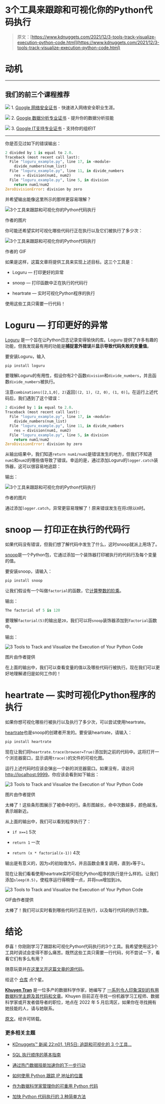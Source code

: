 # 3个工具来跟踪和可视化你的Python代码执行

> 原文：[https://www.kdnuggets.com/2021/12/3-tools-track-visualize-execution-python-code.html](https://www.kdnuggets.com/2021/12/3-tools-track-visualize-execution-python-code.html)

# 动机

* * *

## 我们的前三个课程推荐

![](../Images/0244c01ba9267c002ef39d4907e0b8fb.png) 1\. [Google 网络安全证书](https://www.kdnuggets.com/google-cybersecurity) - 快速进入网络安全职业生涯。

![](../Images/e225c49c3c91745821c8c0368bf04711.png) 2\. [Google 数据分析专业证书](https://www.kdnuggets.com/google-data-analytics) - 提升你的数据分析技能

![](../Images/0244c01ba9267c002ef39d4907e0b8fb.png) 3\. [Google IT支持专业证书](https://www.kdnuggets.com/google-itsupport) - 支持你的组织IT

* * *

你是否见过如下的错误输出：

```py
2 divided by 1 is equal to 2.0.
Traceback (most recent call last):
  File "loguru_example.py", line 17, in <module>
    divide_numbers(num_list)
  File "loguru_example.py", line 11, in divide_numbers
    res = division(num1, num2)
  File "loguru_example.py", line 5, in division
    return num1/num2
ZeroDivisionError: division by zero
```

并希望输出能像这里所示的那样更容易理解？

![3个工具来跟踪和可视化你的Python代码执行](../Images/962accaf97a22ca097cf2d14df1e8603.png)

作者的图片

你可能还希望实时可视化哪些代码行正在执行以及它们被执行了多少次：

![3个工具来跟踪和可视化你的Python代码执行](../Images/25971c2f33939d70ea82d74d5f274160.png)

作者的 GIF

如果是这样，这篇文章将提供工具来实现上述目标。这三个工具是：

+   Loguru — 打印更好的异常

+   snoop — 打印函数中正在执行的代码行

+   heartrate — 实时可视化Python程序的执行

使用这些工具只需要一行代码！

# Loguru — 打印更好的异常

[Loguru](https://github.com/Delgan/loguru) 是一个旨在让Python日志记录变得愉快的库。Loguru 提供了许多有趣的功能，但我发现最有用的功能是**捕捉意外错误**并**显示导致代码失败的变量值**。

要安装Loguru，输入

```py
pip install loguru
```

要理解Loguru的有用性，假设你有2个函数`division`和`divide_numbers`，并且函数`divide_numbers`被执行。

注意`combinations([2,1,0], 2)`返回`[(2, 1), (2, 0), (1, 0)]`。在运行上述代码后，我们遇到了这个错误：

```py
2 divided by 1 is equal to 2.0.
Traceback (most recent call last):
  File "loguru_example.py", line 17, in <module>
    divide_numbers(num_list)
  File "loguru_example.py", line 11, in divide_numbers
    res = division(num1, num2)
  File "loguru_example.py", line 5, in division
    return num1/num2
ZeroDivisionError: division by zero
```

从输出结果中，我们知道`return num1/num2`是错误发生的地方，但我们不知道`num1`和`num2`的哪些值导致了错误。幸运的是，通过添加Loguru的`logger.catch`装饰器，这可以很容易地追踪：

输出：

![3个工具来跟踪和可视化你的Python代码执行](../Images/ce4f69f8803361d1611d2677959da0ca.png)

作者的图片

通过添加`logger.catch`，异常更容易理解了！原来错误发生在将`2`除以`0`时。

# snoop — 打印正在执行的代码行

如果代码没有错误，但我们想了解代码中发生了什么，这时snoop就派上用场了。

[snoop](https://github.com/alexmojaki/snoop)是一个Python包，它通过添加一个装饰器打印被执行的代码行及每个变量的值。

要安装snoop，请输入：

```py
pip install snoop
```

让我们假设有一个叫做`factorial`的函数，它[计算整数的阶乘](https://www.programiz.com/python-programming/recursion)。

输出：

```py
The factorial of 5 is 120
```

要理解`factorial(5)`的输出是`20`，我们可以将`snoop`装饰器添加到`factorial`函数中。

输出：

![3 Tools to Track and Visualize the Execution of Your Python Code](../Images/c35264b221cf1e5eaf66c3a639bf5ca0.png)

图片由作者提供

在上面的输出中，我们可以查看变量的值以及哪些代码行被执行。现在我们可以更好地理解递归是如何工作的！

# heartrate — 实时可视化Python程序的执行

如果你想可视化哪些行被执行以及执行了多少次，可以尝试使用heartrate。

[heartrate](https://github.com/alexmojaki/heartrate)也是snoop的创建者开发的。要安装heartrate，请输入：

```py
pip install heartrate
```

现在让我们将`heartrate.trace(browser=True)`添加到之前的代码中。这将打开一个浏览器窗口，显示调用`trace()`的文件的可视化图。

运行上述代码时应该会弹出一个新的浏览器窗口。如果没有，请访问[http://localhost:9999](http://localhost:9999/file/?filename=heartrate_example.py)。你应该会看到如下输出：

![3 Tools to Track and Visualize the Execution of Your Python Code](../Images/cf6f9946252fc1264116a11f4fb7f19f.png)

图片由作者提供

太棒了！这些条形图展示了被命中的行。条形图越长，命中次数越多，颜色越浅，表示越新近。

从上面的输出中，我们可以看到程序执行了：

+   `if x==1` 5次

+   `return 1` 一次

+   `return (x * factorial(x-1))` 4次

输出是有意义的，因为`x`的初始值为5，并且函数会重复调用，直到`x`等于`1`。

现在让我们看看使用heartrate实时可视化Python程序的执行是什么样的。让我们添加`sleep(0.5)`，使程序运行得稍慢一点，并将`num`增加到`20`。

![3 Tools to Track and Visualize the Execution of Your Python Code](../Images/25971c2f33939d70ea82d74d5f274160.png)

GIF由作者提供

太棒了！我们可以实时看到哪些代码行正在执行，以及每行代码的执行次数。

# 结论

恭喜！你刚刚学习了跟踪和可视化Python代码执行的3个工具。我希望使用这3个工具时调试会变得不那么痛苦。既然这些工具只需要一行代码，何不尝试一下，看看它们有多么有用？

随意玩耍并[在这里叉开这篇文章的源代码](https://github.com/khuyentran1401/Data-science/tree/master/python/debug_tools)。

给这个 [仓库](https://github.com/khuyentran1401/Data-science) 点个星。

**[Khuyen Tran](https://www.linkedin.com/in/khuyen-tran-1401/)** 是一位多产的数据科学作家，她编写了 [一系列令人印象深刻的有用数据科学主题及其代码和文章](https://github.com/khuyentran1401/Data-science)。Khuyen 目前正在寻找一份机器学习工程师、数据科学家或开发者倡导者的职位，地点在 2022 年 5 月后湾区，如果你在寻找拥有她技能的人，请与她联系。

[原文](https://towardsdatascience.com/3-tools-to-track-and-visualize-the-execution-of-your-python-code-666a153e435e)。经许可转载。

### 更多相关主题

+   [KDnuggets™ 新闻 22:n01, 1月5日: 追踪和可视化的 3 个工具…](https://www.kdnuggets.com/2022/n01.html)

+   [SQL 执行顺序的基本指南](https://www.kdnuggets.com/the-essential-guide-to-sql-execution-order)

+   [通过热门数据技能加速你的下一步行动](https://www.kdnuggets.com/2023/01/datacamp-fast-track-next-move-indemand-data-skills.html)

+   [如何使用 Python 跟踪 IP 地址的位置](https://www.kdnuggets.com/2023/01/track-location-ip-address-python.html)

+   [作为数据科学家管理你的可重用 Python 代码](https://www.kdnuggets.com/2021/06/managing-reusable-python-code-data-scientist.html)

+   [加快 Python 代码执行的 3 种简单方法](https://www.kdnuggets.com/2022/10/3-simple-ways-speed-python-code.html)

